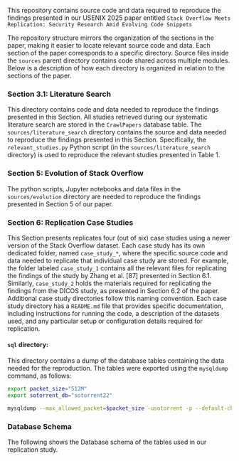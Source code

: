 This repository contains source code and data required to reproduce the findings presented in our USENIX 2025 paper entitled 
`Stack Overflow Meets Replication: Security Research Amid Evolving Code Snippets`

The repository structure mirrors the organization of the sections in the paper, making it easier to locate relevant source code and data.
Each section of the paper corresponds to a specific directory. Source files inside the `sources` parent directory contains code shared across multiple modules. 
Below is a description of how each directory is organized in relation to the sections of the paper.

### Section 3.1: Literature Search
This directory contains code and data needed to reproduce the findings presented in this Section.
All studies retrieved during our systematic literature search are stored in the `CrawlPapers` database table.
The `sources/literature_search` directory contains the source and data needed to reproduce the findings presented in this Section.
Specifically, the `relevant_studies.py` Python script (in the `sources/literature_search` directory) is used to reproduce the relevant studies presented in Table 1.


### Section 5: Evolution of Stack Overflow
The python scripts, Jupyter notebooks and data files in the `sources/evolution` directory are needed to reproduce the findings presented in Section 5 of our paper.

### Section 6: Replication Case Studies
This Section presents replicates four (out of six) case studies using a newer version of the Stack Overflow
dataset.
Each case study has its own dedicated folder, named `case_study_*`, where the specific source code and data needed to replicate 
that individual case study are stored. For example, the folder labeled `case_study_1` contains all the relevant files for 
replicating the findings of the study by Zhang et al. [87] presented in Section 6.1.
Similarly, `case_study_2` holds the materials required for replicating the findings from the DICOS study, as presented in Section 6.2 of the paper. 
Additional case study directories follow this naming convention.
Each case study directory has a `README.md` file that provides specific documentation, including instructions for running the code, 
a description of the datasets used, and any particular setup or configuration details required for replication. 

#### `sql` directory: 

This directory contains a dump of the database tables containing the data needed for the reproduction. 
The tables were exported using the `mysqldump` command, as follows:

```bash
export packet_size="512M"
export sotorrent_db="sotorrent22"

mysqldump --max_allowed_packet=$packet_size -usotorrent -p --default-character-set=utf8mb4 $sotorrent_db CrawledPapers -r CrawledPapers.sql
```


###  Database Schema
The following shows the Database schema of the tables used in our replication study.
